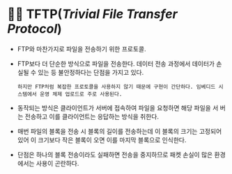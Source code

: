 # 👨‍💻 TFTP(_Trivial File Transfer Protocol_)

* FTP와 마찬가지로 파일을 전송하기 위한 프로토콜.   
* FTP보다 더 단순한 방식으로 파일을 전송한다. 데이터 전송 과정에서 데이터가 손실될 수 있는 등 불안정하다는 단점을 가지고 있다.   

      하지만 FTP처럼 복잡한 프로토콜을 사용하지 않기 때문에 구현이 간단하다. 임베디드 시스템에서 운영 체제 업로드로 주로 사용된다.

* 동작되는 방식은 클라이언트가 서버에 접속하여 파일을 요청하면 해당 파일을 서
버는 전송하고 이를 클라이언트는 응답하는 방식을 취한다.

* 매번 파일의 블록을 전송 시 블록의 길이를 전송하는데 이 블록의 크기는 고정되어 있어 이 크기보다 작은 블록이 오면 이를 마지막 블록으로 인식한다.

* 단점은 하나의 블록 전송이라도 실패하면 전송을 중지하므로 패켓 손실이 많은 환경에서는 사용이 곤란하다. 
